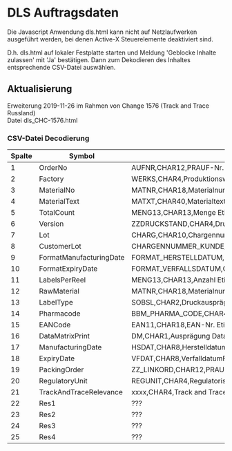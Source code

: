 # DLS Auftragsdaten 

Die Javascript Anwendung dls.html kann nicht auf Netzlaufwerken ausgeführt werden, bei denen Active-X Steuerelemente deaktiviert sind.

D.h. dls.html auf lokaler Festplatte starten und Meldung 'Geblocke Inhalte zulassen' mit 'Ja' bestätigen. Dann zum Dekodieren des Inhaltes entsprechende CSV-Datei auswählen.  

## Aktualisierung
Erweiterung 2019-11-26 im Rahmen von Change 1576 (Track and Trace Russland)  
Datei dls_CHC-1576.html

### CSV-Datei Decodierung


| Spalte | Symbol                  | Definition
|--------|-------------------------|-------------------------------------------------------------
| 1      | OrderNo                 | AUFNR,CHAR12,PRAUF-Nr. für dascEtikett,VARCHAR,^[0-9]+$
| 2      | Factory                 | WERKS,CHAR4,Produktionswerk,VARCHAR,^DE13|DE09|DE53
| 3      | MaterialNo              | MATNR,CHAR18,Materialnummer Etikett,VARCHAR,^.+$
| 4      | MaterialText            | MATXT,CHAR40,Materialtext Etikett,VARCHAR,^.*$
| 5      | TotalCount              | MENG13,CHAR13,Menge Etiketten,INTEGER,^[0-9]+$
| 6      | Version                 | ZZDRUCKSTAND,CHAR4,Druckstand,VARCHAR,^.+$
| 7      | Lot                     | CHARG,CHAR10,Chargennummer,VARCHAR,^.*$
| 8      | CustomerLot             | CHARGENNUMMER_KUNDE,CHAR20,Kundencharge,VARCHAR,^.*$
| 9      | FormatManufacturingDate | FORMAT_HERSTELLDATUM,CHA10,Herstelldatum,VARCHAR,^.*$
|10      | FormatExpiryDate        | FORMAT_VERFALLSDATUM,CHAR10,Verfalldatum,VARCHAR,^.*$
|11      | LabelsPerReel           | MENG13,CHAR13,Anzahl Etiketten pro Rolle,INTEGER,^.*$
|12      | RawMaterial             | MATNR,CHAR18,Materialnummer Rohetikett,VARCHAR,^.+$
|13      | LabelType               | SOBSL,CHAR2,Druckausprägung,VARCHAR,^.+$
|14      | Pharmacode              | BBM_PHARMA_CODE,CHAR4,Pharma-/Laetuscode,VARCHAR,^.*$
|15      | EANCode                 | EAN11,CHAR18,EAN-Nr. Etikett,VARCHAR,^.*$
|16      | DataMatrixPrint         | DM,CHAR1,Ausprägung Data Matrix,INTEGER,^.*$
|17      | ManufacturingDate       | HSDAT,CHAR8,Herstelldatumfür DM,VARCHAR,^.*$
|18      | ExpiryDate              | VFDAT,CHAR8,VerfalldatumFür DM,VARCHAR,^.*$
|19      | PackingOrder            | ZZ_LINKORD,CHAR12,PRAUF-Nr. für Verpackung,VARCHAR,^.*$
|20      | RegulatoryUnit          | REGUNIT,CHAR4,Regulatorische Mengeneinheit,VARCHAR,^10|20|30|40|50|na$
|21      | TrackAndTraceRelevance  | xxxx,CHAR4,Track and Trace Relevanz,VARCHAR,^[0-3]{1}$  
|22      | Res1                    | ???  
|23      | Res2                    | ???  
|24      | Res3                    | ???    
|25      | Res4                    | ???  
